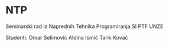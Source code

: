 # NTP
Seminarski rad iz Naprednih Tehnika Programiranja SI PTF UNZE

Studenti: Omar Selimović
          Aldina Ismić
          Tarik Kovač
          
